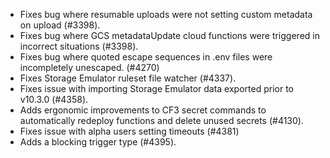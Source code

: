 - Fixes bug where resumable uploads were not setting custom metadata on upload (#3398).
- Fixes bug where GCS metadataUpdate cloud functions were triggered in incorrect situations (#3398).
- Fixes bug where quoted escape sequences in .env files were incompletely unescaped. (#4270)
- Fixes Storage Emulator ruleset file watcher (#4337).
- Fixes issue with importing Storage Emulator data exported prior to v10.3.0 (#4358).
- Adds ergonomic improvements to CF3 secret commands to automatically redeploy functions and delete unused secrets (#4130).
- Fixes issue with alpha users setting timeouts (#4381)
- Adds a blocking trigger type (#4395).
